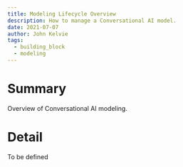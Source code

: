 ```yaml
---
title: Modeling Lifecycle Overview
description: How to manage a Conversational AI model.
date: 2021-07-07
author: John Kelvie
tags:
  - building_block
  - modeling
---
```


# Summary
Overview of Conversational AI modeling.

# Detail
To be defined
